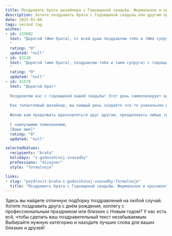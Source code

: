 ```yaml
---
title: Поздравить брата дизайнера с Годовщиной свадьбы. Формальное и красивое
description: Хотите поздравить брата с Годовщиной свадьбы или другим праздником? Наш ИИ создаст незабываемое поздравление, а вы обязательно выделитесь среди других.  
date: 2025-01-08
tags: second tag
wishes:
- id: 133602
  text: "Дорогой (Имя брата), от всей души поздравляю тебя и (Имя супруги) с годовщиной свадьбы! Желаю вам, творческим и талантливым людям, чтобы ваш семейный союз был таким же ярким и вдохновляющим, как лучшие дизайнерские проекты. Пусть в вашей жизни всегда царят гармония, любовь и взаимопонимание. Счастья вам, благополучия и долгих лет совместной жизни!
  "
  rating: "0"
  updated: "null"
- id: 83130
  text: "Дорогой (имя брата), поздравляю тебя и (имя супруги) с годовщиной свадьбы! Желаю вам, как талантливому дизайнеру и его прекрасной спутнице жизни, создавать вместе гармоничный и прекрасный мир, полный любви, взаимопонимания и вдохновения. Пусть ваш союз будет таким же неповторимым и стильным, как лучшие ваши дизайнерские проекты! Счастья вам и долгих лет совместной жизни!
  "
  rating: "0"
  updated: "null"
- id: 41579
  text: "Дорогой брат!
  
  Поздравляю вас с годовщиной вашей свадьбы! Этот день символизирует крепость ваших чувств и единство, построенное на любви и взаимопонимании.
  
  Как талантливый дизайнер, вы каждый день создаёте что-то уникальное и прекрасное, но самое важное произведение – это ваша семья. Пусть в вашем доме всегда царит гармония, счастье и поддержка.
  
  Желаю вам продолжать вдохновляться друг другом, преодолевать любые трудности и строить совместные мечты. Пусть ваша жизнь будет яркой, полной оригинальных идей и счастливых моментов!
  
  С наилучшими пожеланиями,
  [Ваше имя]"
  rating: "0"
  updated: "null"

selectedValues:
  recipients: "brata"
  holidays: "s-godovshinoj-svavadby"
  professions: "dizayner"
  style: "formalnoje"

links:
- slug: "pozdravit-brata-s-godovshinoj-svavadby-formalnoje"
  title: "Поздравить брата с Годовщиной свадьбы. Формальное и красивое"
---
```


Здесь вы найдете отличную подборку поздравлений на любой случай.
Хотите поздравить друга с днём рождения, коллегу с профессиональным праздником или близких с Новым годом? У нас есть всё, чтобы сделать ваш поздравительный текст незабываемым. Выбирайте нужную категорию и находите лучшие слова для ваших близких и друзей!
